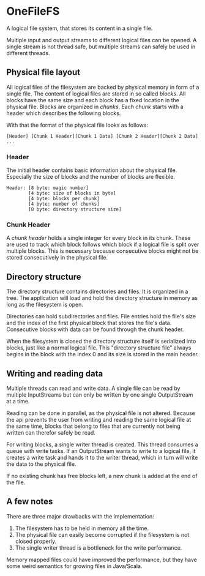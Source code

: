 # OneFileFS
A logical file system, that stores its content in a single file.

Multiple input and output streams to different logical files can be opened.
A single stream is not thread safe, but multiple streams can safely be used in different threads.

## Physical file layout

All logical files of the filesystem are backed by physical memory in form of a single file.
The content of logical files are stored in so called _blocks_.
All blocks have the same size and each block has a fixed location in the physical file.
Blocks are organized in _chunks_. Each _chunk_ starts with a header which describes the following blocks.

With that the format of the physical file looks as follows:

```
[Header] [Chunk 1 Header][Chunk 1 Data] [Chunk 2 Header][Chunk 2 Data] ...
```

### Header

The initial header contains basic information about the physical file. Especially the size of blocks and the number of blocks are flexible.

```
Header: [8 byte: magic number]
        [4 byte: size of blocks in byte]
        [4 byte: blocks per chunk]
        [4 byte: number of chunks]
        [8 byte: directory structure size]
```

### Chunk Header

A _chunk header_ holds a single integer for every block in its chunk.
These are used to track which block follows which block if a logical file is split over multiple blocks.
This is necessary because consecutive blocks might not be stored consecutively in the physical file.

## Directory structure

The directory structure contains directories and files.
It is organized in a tree.
The application will load and hold the directory structure in memory as long as the filesystem is open.

Directories can hold subdirectories and files.
File entries hold the file's size and the index of the first physical block that stores the file's data.
Consecutive blocks with data can be found through the chunk header.

When the filesystem is closed the directory structure itself is serialized into blocks, just like a normal logical file.
This "directory structure file" always begins in the block with the index 0 and its size is stored in the main header.


## Writing and reading data

Multiple threads can read and write data.
A single file can be read by multiple InputStreams but can only be written by one single OutputStream at a time.

Reading can be done in parallel, as the physical file is not altered.
Because the api prevents the user from writing and reading the same logical file at the same time,
blocks that belong to files that are currently not being written can therefor safely be read.

For writing blocks, a single writer thread is created. This thread consumes a queue with write tasks.
If an OutputStream wants to write to a logical file, it creates a write task and hands it to the writer thread,
which in turn will write the data to the physical file.

If no existing chunk has free blocks left, a new chunk is added at the end of the file.

## A few notes

There are three major drawbacks with the implementation:

1. The filesystem has to be held in memory all the time.
2. The physical file can easily become corrupted if the filesystem is not closed properly.
3. The single writer thread is a bottleneck for the write performance.

Memory mapped files could have improved the performance, but they have some weird semantics for growing files in Java/Scala.
